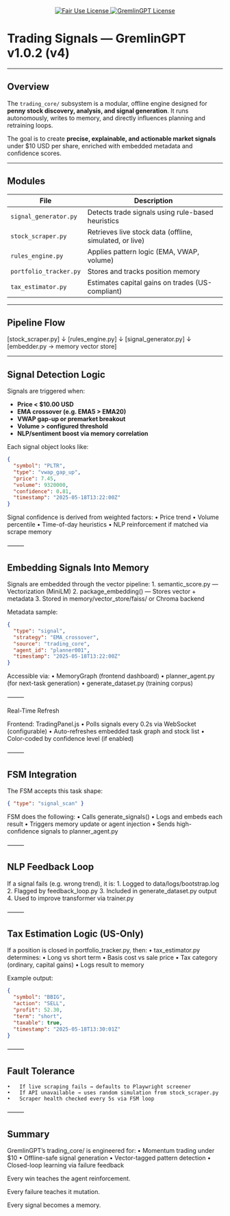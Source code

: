 <div align="center">
  <a href="https://github.com/statikfintechllc/AscendAI/blob/master/LICENSE.md">
    <img src="https://img.shields.io/badge/FAIR%20USE-black?style=for-the-badge&logo=dragon&logoColor=gold" alt="Fair Use License"/>
  </a>
  <a href="https://github.com/statikfintechllc/AscendAI/blob/master/LICENSE.md">
    <img src="https://img.shields.io/badge/GREMLINGPT%20v1.0-red?style=for-the-badge&logo=dragon&logoColor=gold" alt="GremlinGPT License"/>
  </a>
</div>

# Trading Signals — GremlinGPT v1.0.2 (v4)

---

## Overview

The `trading_core/` subsystem is a modular, offline engine designed for **penny stock discovery, analysis, and signal generation**. It runs autonomously, writes to memory, and directly influences planning and retraining loops.

The goal is to create **precise, explainable, and actionable market signals** under $10 USD per share, enriched with embedded metadata and confidence scores.

---

## Modules

| File                     | Description                                        |
|--------------------------|----------------------------------------------------|
| `signal_generator.py`    | Detects trade signals using rule-based heuristics  |
| `stock_scraper.py`       | Retrieves live stock data (offline, simulated, or live) |
| `rules_engine.py`        | Applies pattern logic (EMA, VWAP, volume)          |
| `portfolio_tracker.py`   | Stores and tracks position memory                  |
| `tax_estimator.py`       | Estimates capital gains on trades (US-compliant)   |

---

## Pipeline Flow

[stock_scraper.py]
↓
[rules_engine.py]
↓
[signal_generator.py]
↓
[embedder.py → memory vector store]

---

## Signal Detection Logic

Signals are triggered when:

- **Price < $10.00 USD**
- **EMA crossover (e.g. EMA5 > EMA20)**
- **VWAP gap-up or premarket breakout**
- **Volume > configured threshold**
- **NLP/sentiment boost via memory correlation**

Each signal object looks like:

```json
{
  "symbol": "PLTR",
  "type": "vwap_gap_up",
  "price": 7.45,
  "volume": 9320000,
  "confidence": 0.81,
  "timestamp": "2025-05-18T13:22:00Z"
}
```

Signal confidence is derived from weighted factors:
	•	Price trend
	•	Volume percentile
	•	Time-of-day heuristics
	•	NLP reinforcement if matched via scrape memory

⸻

## Embedding Signals Into Memory

Signals are embedded through the vector pipeline:
	1.	semantic_score.py — Vectorization (MiniLM)
	2.	package_embedding() — Stores vector + metadata
	3.	Stored in memory/vector_store/faiss/ or Chroma backend

Metadata sample:
```json
{
  "type": "signal",
  "strategy": "EMA_crossover",
  "source": "trading_core",
  "agent_id": "planner001",
  "timestamp": "2025-05-18T13:22:00Z"
}
```

Accessible via:
	•	MemoryGraph (frontend dashboard)
	•	planner_agent.py (for next-task generation)
	•	generate_dataset.py (training corpus)

⸻

Real-Time Refresh

Frontend: TradingPanel.js
	•	Polls signals every 0.2s via WebSocket (configurable)
	•	Auto-refreshes embedded task graph and stock list
	•	Color-coded by confidence level (if enabled)

⸻

## FSM Integration

The FSM accepts this task shape:
```json
{ "type": "signal_scan" }
```

FSM does the following:
	•	Calls generate_signals()
	•	Logs and embeds each result
	•	Triggers memory update or agent injection
	•	Sends high-confidence signals to planner_agent.py

⸻

## NLP Feedback Loop

If a signal fails (e.g. wrong trend), it is:
	1.	Logged to data/logs/bootstrap.log
	2.	Flagged by feedback_loop.py
	3.	Included in generate_dataset.py output
	4.	Used to improve transformer via trainer.py

⸻

## Tax Estimation Logic (US-Only)

If a position is closed in portfolio_tracker.py, then:
	•	tax_estimator.py determines:
	•	Long vs short term
	•	Basis cost vs sale price
	•	Tax category (ordinary, capital gains)
	•	Logs result to memory

Example output:
```json
{
  "symbol": "BBIG",
  "action": "SELL",
  "profit": 52.30,
  "term": "short",
  "taxable": true,
  "timestamp": "2025-05-18T13:30:01Z"
}
```

⸻

## Fault Tolerance
	•	If live scraping fails → defaults to Playwright screener
	•	If API unavailable → uses random simulation from stock_scraper.py
	•	Scraper health checked every 5s via FSM loop

⸻

## Summary

GremlinGPT’s trading_core/ is engineered for:
	•	Momentum trading under $10
	•	Offline-safe signal generation
	•	Vector-tagged pattern detection
	•	Closed-loop learning via failure feedback

Every win teaches the agent reinforcement.

Every failure teaches it mutation.

Every signal becomes a memory.

